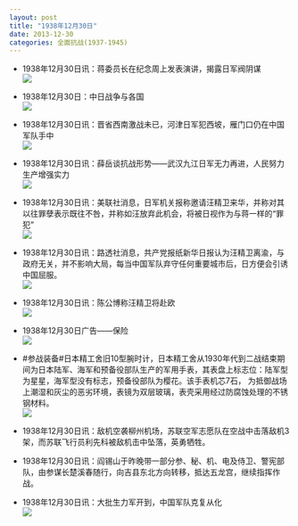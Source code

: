 ```yaml
---
layout: post
title: "1938年12月30日"
date: 2013-12-30
categories: 全面抗战(1937-1945)
---
```


<meta name="referrer" content="no-referrer" />

- 1938年12月30日讯：蒋委员长在纪念周上发表演讲，揭露日军阀阴谋 <br/><img src="https://ww2.sinaimg.cn/large/aca367d8jw1ec22sdrtubj20bk2fp1kx.jpg" />

- 1938年12月30日：中日战争与各国 <br/><img src="https://ww4.sinaimg.cn/large/aca367d8jw1ec211zwrlrj20mb0xndwh.jpg" />

- 1938年12月30日讯：晋省西南激战未已，河津日军犯西坡，雁门口仍在中国军队手中 <br/><img src="https://ww3.sinaimg.cn/large/aca367d8jw1ec1zbn3b7uj20470pzwgu.jpg" />

- 1938年12月30日讯：薛岳谈抗战形势——武汉九江日军无力再进，人民努力生产增强实力 <br/><img src="https://ww2.sinaimg.cn/large/aca367d8jw1ec1u4gd10zj203c0jfta3.jpg" />

- 1938年12月30日讯：美联社消息，日军机关报称邀请汪精卫来华，并称对其以往罪孽表示既往不咎，并称如汪放弃此机会，将被日视作为与蒋一样的“罪犯” <br/><img src="https://ww4.sinaimg.cn/large/aca367d8jw1ec1sdz0m76j205z05s3yz.jpg" />

- 1938年12月30日讯：路透社消息，共产党报纸新华日报认为汪精卫离渝，与政府无关，并不影响大局，每当中国军队弃守任何重要城市后，日方便会引诱中国屈服。 <br/><img src="https://ww4.sinaimg.cn/large/aca367d8jw1ec1n6p0acsj206a09nmyl.jpg" />

- 1938年12月30日讯：陈公博称汪精卫将赴欧 <br/><img src="https://ww3.sinaimg.cn/large/aca367d8jw1ec1lgb4c38j20d405vdhq.jpg" />

- 1938年12月30日广告——保险 <br/><img src="https://ww1.sinaimg.cn/large/aca367d8jw1ec1jpyiogrj20kr0hkgrb.jpg" />

- #参战装备#日本精工舍旧10型腕时计，日本精工舍从1930年代到二战结束期间为日本陆军、海军和预备役部队生产的军用手表，其表盘上标志位：陆军型为星星，海军型没有标志，预备役部队为樱花。该手表机芯7石， 为抵御战场上潮湿和灰尘的恶劣环境，表镜为双层玻璃，表壳采用经过防腐蚀处理的不锈钢材料。 <br/><img src="https://ww1.sinaimg.cn/large/aca367d8jw1ec1hzg3219j20cs0i5djg.jpg" />

- 1938年12月30日讯：敌机空袭柳州机场，苏联空军志愿队在空战中击落敌机3架，而苏联飞行员利先科被敌机击中坠落，英勇牺牲。 

- 1938年12月30日讯：阎锡山于昨晚带一部分参、秘、机、电及侍卫、警宪部队，由参谋长楚溪春随行，向吉县东北方向转移，抵达五龙宫，继续指挥作战。 

- 1938年12月30日讯：大批生力军开到，中国军队克复从化 <br/><img src="https://ww2.sinaimg.cn/large/aca367d8jw1ec1crwgclqj20951cual1.jpg" />


